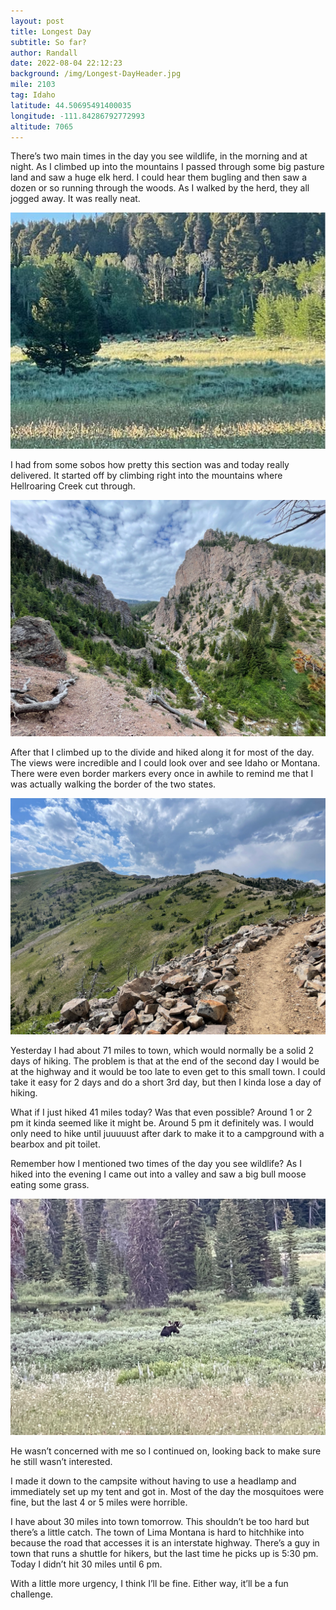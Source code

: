 ```yaml
---
layout: post
title: Longest Day
subtitle: So far?
author: Randall
date: 2022-08-04 22:12:23
background: /img/Longest-DayHeader.jpg
mile: 2103
tag: Idaho
latitude: 44.50695491400035
longitude: -111.84286792772993
altitude: 7065
---
```

There’s two main times in the day you see wildlife, in the morning and at night. As I climbed up into the mountains I passed through some big pasture land and saw a huge elk herd. I could hear them bugling and then saw a dozen or so running through the woods. As I walked by the herd, they all jogged away. It was really neat.

<img src="/img/Longest Day0.jpg" class="img-fluid">

I had from some sobos how pretty this section was and today really delivered. It started off by climbing right into the mountains where Hellroaring Creek cut through. 

<img src="/img/Longest Day1.jpg" class="img-fluid">

After that I climbed up to the divide and hiked along it for most of the day. The views were incredible and I could look over and see Idaho or Montana. There were even border markers every once in awhile to remind me that I was actually walking the border of the two states.

<img src="/img/Longest Day2.jpg" class="img-fluid">

Yesterday I had about 71 miles to town, which would normally be a solid 2 days of hiking. The problem is that at the end of the second day I would be at the highway and it would be too late to even get to this small town. I could take it easy for 2 days and do a short 3rd day, but then I kinda lose a day of hiking.

What if I just hiked 41 miles today? Was that even possible? Around 1 or 2 pm it kinda seemed like it might be. Around 5 pm it definitely was. I would only need to hike until juuuuust after dark to make it to a campground with a bearbox and pit toilet.

Remember how I mentioned two times of the day you see wildlife? As I hiked into the evening I came out into a valley and saw a big bull moose eating some grass.

<img src="/img/Longest Day3.jpg" class="img-fluid">

He wasn’t concerned with me so I continued on, looking back to make sure he still wasn’t interested. 

I made it down to the campsite without having to use a headlamp and immediately set up my tent and got in. Most of the day the mosquitoes were fine, but the last 4 or 5 miles were horrible.

I have about 30 miles into town tomorrow. This shouldn’t be too hard but there’s a little catch. The town of Lima Montana is hard to hitchhike into because the road that accesses it is an interstate highway. There’s a guy in town that runs a shuttle for hikers, but the last time he picks up is 5:30 pm. Today I didn’t hit 30 miles until 6 pm.

With a little more urgency, I think I’ll be fine. Either way, it’ll be a fun challenge.
